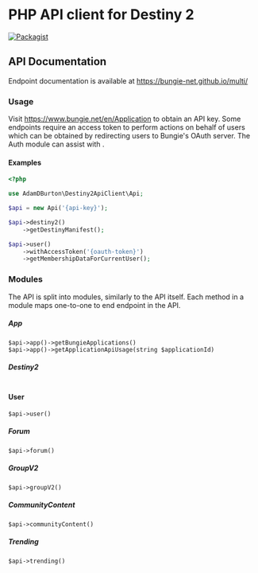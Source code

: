 # PHP API client for Destiny 2

[![Packagist](https://img.shields.io/packagist/v/adamdburton/destiny-2-api-client.svg)](https://packagist.org/packages/adamdburton/destiny-2-api-client)

## API Documentation

Endpoint documentation is available at https://bungie-net.github.io/multi/

### Usage

Visit https://www.bungie.net/en/Application to obtain an API key. Some endpoints require an access token to perform actions on behalf of users which can be obtained by redirecting users to Bungie's OAuth server. The Auth module can assist with .

#### Examples

``` php
<?php

use AdamDBurton\Destiny2ApiClient\Api;

$api = new Api('{api-key}');

$api->destiny2()
    ->getDestinyManifest();

$api->user()
    ->withAccessToken('{oauth-token}')
    ->getMembershipDataForCurrentUser();
```

### Modules

The API is split into modules, similarly to the API itself. Each method in a module maps one-to-one to end endpoint in the API.

##### App

```
$api->app()->getBungieApplications()
$api->app()->getApplicationApiUsage(string $applicationId)
```

##### Destiny2

```

```

#### User
`$api->user()`

##### Forum
`$api->forum()`

##### GroupV2
`$api->groupV2()`

##### CommunityContent
`$api->communityContent()`

##### Trending
`$api->trending()`